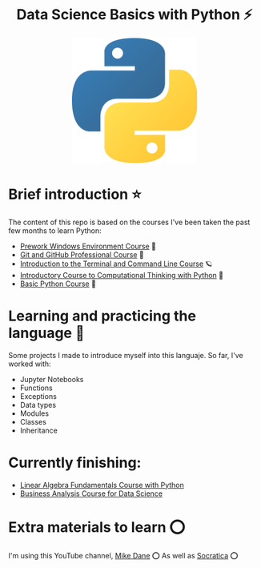 <div align="center">
  <h1>Data Science Basics with Python ⚡</h1>
</div>

<div align="center"> 
  <img src="general_images/python.png" width="250">
</div>

# Brief introduction ⭐

The content of this repo is based on the courses I've been taken the past few months to learn Python:
 - [Prework Windows Environment Course](https://platzi.com/clases/prework-windows/) 🎎
 - [Git and GitHub Professional Course](https://platzi.com/clases/git-github/) 🌄
 - [Introduction to the Terminal and Command Line Course](https://platzi.com/clases/terminal/) 🪐
 - [Introductory Course to Computational Thinking with Python](https://platzi.com/clases/python-cs/) 🎍
 - [Basic Python Course](https://platzi.com/clases/python/) 📛


# Learning and practicing the language 🌋

Some projects I made to introduce myself into this languaje. So far, I've worked with:
  - Jupyter Notebooks
  - Functions
  - Exceptions
  - Data types
  - Modules
  - Classes
  - Inheritance
    
# Currently finishing:

  - [Linear Algebra Fundamentals Course with Python](https://platzi.com/clases/algebra-lineal/)
  - [Business Analysis Course for Data Science](https://platzi.com/clases/negocios-data-science/)

# Extra materials to learn ⭕

I'm using this YouTube channel, [Mike Dane](https://www.youtube.com/watch?v=6chvxajS3yc&list=PLLAZ4kZ9dFpMMs5lskzBApYXn0bl7emsW&index=31&t=821s) ⭕
As well as [Socratica](https://www.youtube.com/playlist?list=PLi01XoE8jYohWFPpC17Z-wWhPOSuh8Er-) ⭕
